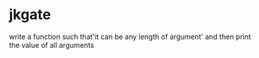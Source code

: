 # jkgate
 write a function such that'it can be any length of argument' and then  print the value of all arguments
